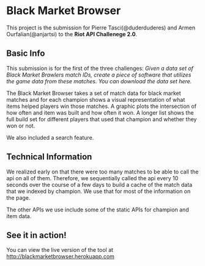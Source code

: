 # Black Market Browser
This project is the submission for Pierre Tasci(@duderduderes) and Armen Ourfalian(@anjartsi) to the **Riot API Challenege 2.0**.

## Basic Info
This submission is for the first of the three challenges: *Given a data set of Black Market Brawlers match IDs, create a piece of software that utilizes the game data from these matches. You can download the data set here.*

The Black Market Browser takes a set of match data for black market matches and for each champion shows a visual representation of what items helped players win those matches. A graphic plots the intersection of how often and item was built and how often it won. A longer list shows the full build set for different players that used that champion and whether they won or not. 

We also included a search feature.

## Technical Information
We realized early on that there were too many matches to be able to call the api on all of them. Therefore, we sequentially called the api every 10 seconds over the course of a few days to build a cache of the match data that we indexed by champion. We use that for most of the information on the page.

The other APIs we use include some of the static APIs for champion and item data.

## See it in action! 
You can view the live version of the tool at http://blackmarketbrowser.herokuapp.com
